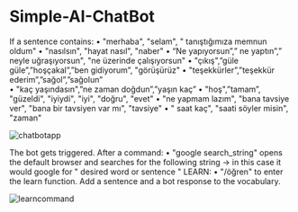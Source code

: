 # Simple-AI-ChatBot

If a sentence contains:
•	"merhaba",  "selam", " tanıştığımıza memnun oldum"
•	"nasılsın", "hayat nasıl", "naber"
•	“Ne yapıyorsun”,” ne yaptın”,” neyle uğraşıyorsun", "ne üzerinde çalışıyorsun"
•	"çıkış",”güle güle”,”hoşçakal”,”ben gidiyorum”, "görüşürüz"
•	"teşekkürler”,”teşekkür ederim”,”sağol”,”sağolun”  
•	"kaç yaşındasın",”ne zaman doğdun”,”yaşın kaç”
•	"hoş",”tamam”, "güzeldi", "iyiydi", "iyi", "doğru", "evet"
•	"ne yapmam lazım", "bana tavsiye ver", "bana bir tavsiyen var mı", "tavsiye"
•	" saat kaç", "saati söyler misin", "zaman"

![chatbotapp](https://user-images.githubusercontent.com/32216376/43308164-49bb9fce-9189-11e8-8189-ce65cdf4e57c.jpg)

The bot gets triggered.
After a command:
•	"google search_string" opens the default browser and searches for the following string -> in this case it would google for " desired word or sentence "
LEARN:
•	"/öğren" to enter the learn function. Add a sentence and a bot response to the vocabulary.

![learncommand](https://user-images.githubusercontent.com/32216376/43308253-a74ee54c-9189-11e8-9733-fe6b3acd5565.jpg)
